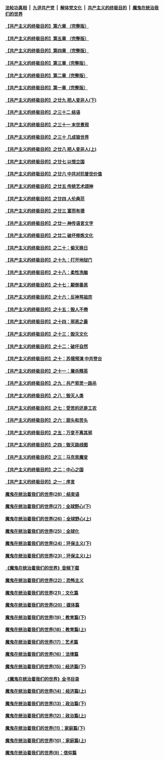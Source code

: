 ####  [法轮功真相](../../../../basic/blob/master/README.md?t=04190833) &nbsp;|&nbsp; [九评共产党](../../../../9ping.md/blob/master/README.md?t=04190833) &nbsp;|&nbsp; [解体党文化](../../../../jtdwh.md/blob/master/README.md?t=04190833)  &nbsp;|&nbsp; [共产主义的终极目的](../../../../gczydzjmd.md/blob/master/README.md?t=04190833) &nbsp;|&nbsp; [魔鬼在统治我们的世界](../../../../mgztzwmdsj.md/blob/master/README.md?t=04190833) 

#### [【共产主义的终极目的】第六章 （完整版）](../pages/nsc422/n11428913.md?t=04190833) 

#### [【共产主义的终极目的】第五章 （完整版）](../pages/nsc422/n11428912.md?t=04190833) 

#### [【共产主义的终极目的】第四章 （完整版）](../pages/nsc422/n11428907.md?t=04190833) 

#### [【共产主义的终极目的】第三章（完整版）](../pages/nsc422/n11428848.md?t=04190833) 

#### [【共产主义的终极目的】第二章（完整版）](../pages/nsc422/n11428831.md?t=04190833) 

#### [【共产主义的终极目的】第一章（完整版）](../pages/nsc422/n11417651.md?t=04190833) 

#### [【共产主义的终极目的】之廿九 把人变非人(下)](../pages/nsc422/n11344140.md?t=04190833) 

#### [【共产主义的终极目的】之三十二 结语](../pages/nsc422/n11360535.md?t=04190833) 

#### [【共产主义的终极目的】之三十一 末世景观](../pages/nsc422/n11351129.md?t=04190833) 

#### [【共产主义的终极目的】之三十 几成狼世界](../pages/nsc422/n11348280.md?t=04190833) 

#### [【共产主义的终极目的】之廿八 把人变非人(上)](../pages/nsc422/n11340492.md?t=04190833) 

#### [【共产主义的终极目的】之廿七 以恨立国](../pages/nsc422/n11336944.md?t=04190833) 

#### [【共产主义的终极目的】之廿六 中共对抗普世价值](../pages/nsc422/n11324785.md?t=04190833) 

#### [【共产主义的终极目的】之廿五 传统艺术颂神](../pages/nsc422/n11296396.md?t=04190833) 

#### [【共产主义的终极目的】之廿四 人伦典范](../pages/nsc422/n11296397.md?t=04190833) 

#### [【共产主义的终极目的】之廿三 富而有德](../pages/nsc422/n11283598.md?t=04190833) 

#### [【共产主义的终极目的】之廿一 神传语言文字](../pages/nsc422/n11263265.md?t=04190833) 

#### [【共产主义的终极目的】之廿二 破坏修炼文化](../pages/nsc422/n11245728.md?t=04190833) 

#### [【共产主义的终极目的】之二十：偷天换日](../pages/nsc422/n11238846.md?t=04190833) 

#### [【共产主义的终极目的】之十九：打开地狱门](../pages/nsc422/n11206376.md?t=04190833) 

#### [【共产主义的终极目的】之十八：柔性洗脑](../pages/nsc422/n11199994.md?t=04190833) 

#### [【共产主义的终极目的】之十七：颠倒善恶](../pages/nsc422/n11179782.md?t=04190833) 

#### [【共产主义的终极目的】之十六：反神骂祖宗](../pages/nsc422/n11166798.md?t=04190833) 

#### [【共产主义的终极目的】之十五：毁人不倦](../pages/nsc422/n11166792.md?t=04190833) 

#### [【共产主义的终极目的】之十四：邪恶之最](../pages/nsc422/n11150249.md?t=04190833) 

#### [【共产主义的终极目的】之十三：毁灭文化](../pages/nsc422/n11135227.md?t=04190833) 

#### [【共产主义的终极目的】之十二：破坏自然](../pages/nsc422/n11135214.md?t=04190833) 

#### [【共产主义的终极目的】之十：苏俄预演 中共登台](../pages/nsc422/n11118424.md?t=04190833) 

#### [【共产主义的终极目的】之十一：屠杀精英](../pages/nsc422/n11118442.md?t=04190833) 

#### [【共产主义的终极目的】之九：共产邪灵一路杀](../pages/nsc422/n11114139.md?t=04190833) 

#### [【共产主义的终极目的】之八：毁灭人类](../pages/nsc422/n11108503.md?t=04190833) 

#### [【共产主义的终极目的】之七：受苦的还是工农](../pages/nsc422/n11101809.md?t=04190833) 

#### [【共产主义的终极目的】之六：甜头和苦头](../pages/nsc422/n11096971.md?t=04190833) 

#### [【共产主义的终极目的】之五：万变不离其邪](../pages/nsc422/n11091285.md?t=04190833) 

#### [【共产主义的终极目的】之四：毁灭路线图](../pages/nsc422/n11086284.md?t=04190833) 

#### [【共产主义的终极目的】之三：马克思魔变](../pages/nsc422/n11061941.md?t=04190833) 

#### [【共产主义的终极目的】之二：中心之国](../pages/nsc422/n11047728.md?t=04190833) 

#### [【共产主义的终极目的】之一：序言](../pages/nsc422/n11086077.md?t=04190833) 

#### [魔鬼在统治着我们的世界(28)：结束语](../pages/nsc422/n10936246.md?t=04190833) 

#### [魔鬼在统治着我们的世界(27)：全球野心(下)](../pages/nsc422/n10928319.md?t=04190833) 

#### [魔鬼在统治着我们的世界(26)：全球野心(上)](../pages/nsc422/n10900318.md?t=04190833) 

#### [魔鬼在统治着我们的世界(25)：全球化](../pages/nsc422/n10788205.md?t=04190833) 

#### [魔鬼在统治着我们的世界(24)：环保主义(下)](../pages/nsc422/n10695307.md?t=04190833) 

#### [魔鬼在统治着我们的世界(23)：环保主义(上)](../pages/nsc422/n10688613.md?t=04190833) 

#### [《魔鬼在统治着我们的世界》音频下载](../pages/nsc422/n10635553.md?t=04190833) 

#### [魔鬼在统治着我们的世界(22)：恐怖主义](../pages/nsc422/n10614727.md?t=04190833) 

#### [魔鬼在统治着我们的世界(21)：文化篇](../pages/nsc422/n10597706.md?t=04190833) 

#### [魔鬼在统治着我们的世界(20)：媒体篇](../pages/nsc422/n10586579.md?t=04190833) 

#### [魔鬼在统治着我们的世界(19)：教育篇(下)](../pages/nsc422/n10564808.md?t=04190833) 

#### [魔鬼在统治着我们的世界(18)：教育篇(上)](../pages/nsc422/n10526970.md?t=04190833) 

#### [魔鬼在统治着我们的世界(17)：艺术篇](../pages/nsc422/n10499093.md?t=04190833) 

#### [魔鬼在统治着我们的世界(16)：法律篇](../pages/nsc422/n10485969.md?t=04190833) 

#### [魔鬼在统治着我们的世界(15)：经济篇(下)](../pages/nsc422/n10469975.md?t=04190833) 

#### [《魔鬼在统治着我们的世界》全书目录](../pages/nsc422/n10464261.md?t=04190833) 

#### [魔鬼在统治着我们的世界(14)：经济篇(上)](../pages/nsc422/n10457370.md?t=04190833) 

#### [魔鬼在统治着我们的世界(13)：政治篇(下)](../pages/nsc422/n10448270.md?t=04190833) 

#### [魔鬼在统治着我们的世界(12)：政治篇(上)](../pages/nsc422/n10444576.md?t=04190833) 

#### [魔鬼在统治着我们的世界(11)：家庭篇(下)](../pages/nsc422/n10440961.md?t=04190833) 

#### [魔鬼在统治着我们的世界(10)：家庭篇(上)](../pages/nsc422/n10435448.md?t=04190833) 

#### [魔鬼在统治着我们的世界(9)：信仰篇](../pages/nsc422/n10432159.md?t=04190833) 

